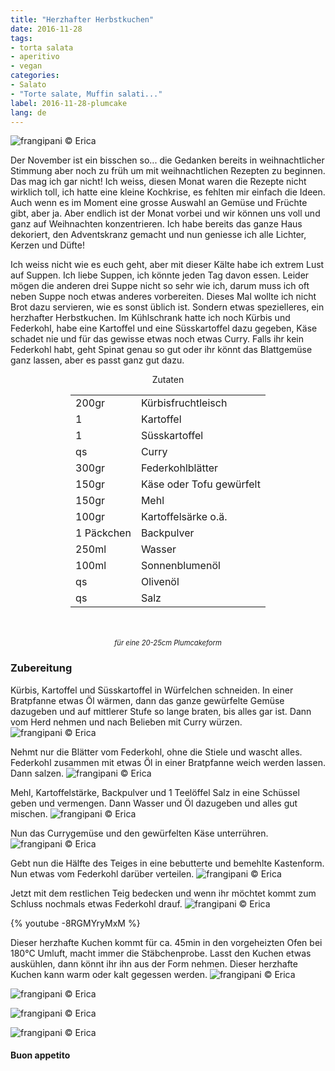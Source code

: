 ```yaml
---
title: "Herzhafter Herbstkuchen"
date: 2016-11-28
tags:
- torta salata
- aperitivo
- vegan
categories:
- Salato
- "Torte salate, Muffin salati..."
label: 2016-11-28-plumcake
lang: de
---
```

![](../2016-11-28-plumcake-salato-autunnale/header.jpg "frangipani © Erica")

Der November ist ein bisschen so... die Gedanken bereits in weihnachtlicher Stimmung aber noch zu früh um mit weihnachtlichen Rezepten zu beginnen. Das mag ich gar nicht! Ich weiss, diesen Monat waren die Rezepte nicht wirklich toll, ich hatte eine kleine Kochkrise, es fehlten mir einfach die Ideen. Auch wenn es im Moment eine grosse Auswahl an Gemüse und Früchte gibt, aber ja. Aber endlich ist der Monat vorbei und wir können uns voll und ganz auf Weihnachten konzentrieren. Ich habe bereits das ganze Haus dekoriert, den Adventskranz gemacht und nun geniesse ich alle Lichter, Kerzen und Düfte!

Ich weiss nicht wie es euch geht, aber mit dieser Kälte habe ich extrem Lust auf Suppen. Ich liebe Suppen, ich könnte jeden Tag davon essen. Leider mögen die anderen drei Suppe nicht so sehr wie ich, darum muss ich oft neben Suppe noch etwas anderes vorbereiten. Dieses Mal wollte ich nicht Brot dazu servieren, wie es sonst üblich ist. Sondern etwas spezielleres, ein herzhafter Herbstkuchen. Im Kühlschrank hatte ich noch Kürbis und Federkohl, habe eine Kartoffel und eine Süsskartoffel dazu gegeben, Käse schadet nie und für das gewisse etwas noch etwas Curry. Falls ihr kein Federkohl habt, geht Spinat genau so gut oder ihr könnt das Blattgemüse ganz lassen, aber es passt ganz gut dazu.

<div id="wrapper" style="text-align: center">
  <div id="yourdiv" style="display: inline-block;">
    <div class="ingredients">
      <div class="ingredients-title">Zutaten</div>
      <table>
        <tbody>
          <tr>
            <td>200gr</td>
            <td>Kürbisfruchtleisch</td>
          </tr>
          <tr>
            <td>1</td>
            <td>Kartoffel</td>
          </tr>
          <tr>
            <td>1</td>
            <td>Süsskartoffel</td>
          </tr>
          <tr>
            <td>qs</td>
            <td>Curry</td>
          </tr>
          <tr>
            <td>300gr</td>
            <td>Federkohlblätter</td>       
          </tr>
          <tr>
            <td>150gr</td>
            <td>Käse oder Tofu gewürfelt</td>       
          </tr>
          <tr>
            <td>150gr</td>
            <td>Mehl</td>
          </tr>
          <tr>
            <td>100gr</td>
            <td>Kartoffelsärke o.ä.</td>
          </tr>
          <tr>
            <td>1 Päckchen</td>
            <td>Backpulver</td>
          </tr>
          <tr>
            <td>250ml</td>
            <td>Wasser</td>
          </tr>
          <tr>
            <td>100ml</td>
            <td>Sonnenblumenöl</td>
          </tr>
          <tr>
            <td>qs</td>
            <td>Olivenöl</td>
          </tr>
          <tr>
            <td>qs</td>
            <td>Salz</td>
          </tr>
        </tbody>
      </table>
      <br></br>
      <i class="pull-right" style="font-size: 80%;">für eine 20-25cm Plumcakeform</i>
    </div>
  </div>
</div>


<h3>
  <font color="grey">
    <i class="fa fa-cogs"></i>
  </font> Zubereitung
</h3>

Kürbis, Kartoffel und Süsskartoffel in Würfelchen schneiden. In einer Bratpfanne etwas Öl wärmen, dann das ganze gewürfelte Gemüse dazugeben und auf mittlerer Stufe so lange braten, bis alles gar ist. Dann vom Herd nehmen und nach Belieben mit Curry würzen.
![](../2016-11-28-plumcake-salato-autunnale/zuccaepatate.jpg "frangipani © Erica")

Nehmt nur die Blätter vom Federkohl, ohne die Stiele und wascht alles. Federkohl zusammen mit etwas Öl in einer Bratpfanne weich werden lassen. Dann salzen.
![](../2016-11-28-plumcake-salato-autunnale/cavolonero.jpg "frangipani © Erica")

Mehl, Kartoffelstärke, Backpulver und 1 Teelöffel Salz in eine Schüssel geben und vermengen. Dann Wasser und Öl dazugeben und alles gut mischen.
![](../2016-11-28-plumcake-salato-autunnale/impasto1.jpg "frangipani © Erica")

Nun das Currygemüse und den gewürfelten Käse unterrühren.
![](../2016-11-28-plumcake-salato-autunnale/impasto2.jpg "frangipani © Erica")

Gebt nun die Hälfte des Teiges in eine bebutterte und bemehlte Kastenform. Nun etwas vom Federkohl darüber verteilen.
![](../2016-11-28-plumcake-salato-autunnale/primostrato.jpg "frangipani © Erica")

Jetzt mit dem restlichen Teig bedecken und wenn ihr möchtet kommt zum Schluss nochmals etwas Federkohl drauf.
![](../2016-11-28-plumcake-salato-autunnale/teglia.jpg "frangipani © Erica")

{% youtube -8RGMYryMxM %}

Dieser herzhafte Kuchen kommt für ca. 45min in den vorgeheizten Ofen bei 180°C Umluft, macht immer die Stäbchenprobe. Lasst den Kuchen etwas auskühlen, dann könnt ihr ihn aus der Form nehmen. Dieser herzhafte Kuchen kann warm oder kalt gegessen werden.
![](../2016-11-28-plumcake-salato-autunnale/risultato1.jpg "frangipani © Erica")

![](../2016-11-28-plumcake-salato-autunnale/risultato2.jpg "frangipani © Erica")

![](../2016-11-28-plumcake-salato-autunnale/risultato3.jpg "frangipani © Erica")

![](../2016-11-28-plumcake-salato-autunnale/risultato4.jpg "frangipani © Erica")


<h4>Buon appetito
  <font color="red">
    <i class="fa fa-smile-o"></i>
  </font>
</h4>
